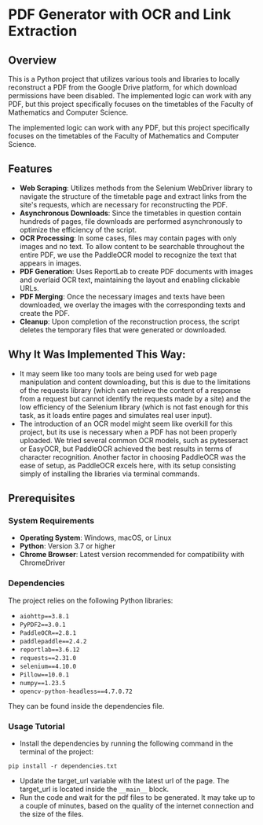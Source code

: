 # PDF Generator with OCR and Link Extraction

## Overview

This is a Python project that utilizes various tools and libraries to locally reconstruct a PDF from the Google Drive platform, for which download permissions have been disabled. The implemented logic can work with any PDF, but this project specifically focuses on the timetables of the Faculty of Mathematics and Computer Science.

The implemented logic can work with any PDF, but this project specifically focuses on the timetables of the Faculty of Mathematics and Computer Science.

## Features

- **Web Scraping**: Utilizes methods from the Selenium WebDriver library to navigate the structure of the timetable page and extract links from the site's requests, which are necessary for reconstructing the PDF.
- **Asynchronous Downloads**: Since the timetables in question contain hundreds of pages, file downloads are performed asynchronously to optimize the efficiency of the script.
- **OCR Processing**: In some cases, files may contain pages with only images and no text. To allow content to be searchable throughout the entire PDF, we use the PaddleOCR model to recognize the text that appears in images.
- **PDF Generation**: Uses ReportLab to create PDF documents with images and overlaid OCR text, maintaining the layout and enabling clickable URLs.
- **PDF Merging**: Once the necessary images and texts have been downloaded, we overlay the images with the corresponding texts and create the PDF.
- **Cleanup**: Upon completion of the reconstruction process, the script deletes the temporary files that were generated or downloaded.

## Why It Was Implemented This Way:

- It may seem like too many tools are being used for web page manipulation and content downloading, but this is due to the limitations of the requests library (which can retrieve the content of a response from a request but cannot identify the requests made by a site) and the low efficiency of the Selenium library (which is not fast enough for this task, as it loads entire pages and simulates real user input).
- The introduction of an OCR model might seem like overkill for this project, but its use is necessary when a PDF has not been properly uploaded. We tried several common OCR models, such as pytesseract or EasyOCR, but PaddleOCR achieved the best results in terms of character recognition. Another factor in choosing PaddleOCR was the ease of setup, as PaddleOCR excels here, with its setup consisting simply of installing the libraries via terminal commands.

## Prerequisites

### System Requirements

- **Operating System**: Windows, macOS, or Linux
- **Python**: Version 3.7 or higher
- **Chrome Browser**: Latest version recommended for compatibility with ChromeDriver

### Dependencies

The project relies on the following Python libraries:

- `aiohttp==3.8.1`
- `PyPDF2==3.0.1`
- `PaddleOCR==2.8.1`
- `paddlepaddle==2.4.2`
- `reportlab==3.6.12`
- `requests==2.31.0`
- `selenium==4.10.0`
- `Pillow==10.0.1`
- `numpy==1.23.5`
- `opencv-python-headless==4.7.0.72`

They can be found inside the dependencies file.

### Usage Tutorial

- Install the dependencies by running the following command in the terminal of the project:

```console
pip install -r dependencies.txt
```

- Update the target_url variable with the latest url of the page. The target_url is located inside the `__main__` block.
- Run the code and wait for the pdf files to be generated. It may take up to a couple of minutes, based on the quality of the internet connection and the size of the files.



